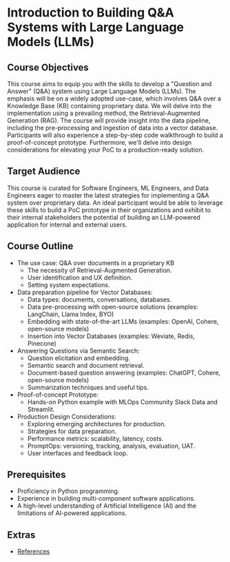 # Introduction to Building Q&A Systems with Large Language Models (LLMs)

## Course Objectives
This course aims to equip you with the skills to develop a "Question and Answer" (Q&A) system using Large Language Models (LLMs). The emphasis will be on a widely adopted use-case, which involves Q&A over a Knowledge Base (KB) containing proprietary data. We will delve into the implementation using a prevailing method, the Retrieval-Augmented Generation (RAG). The course will provide insight into the data pipeline, including the pre-processing and ingestion of data into a vector database. Participants will also experience a step-by-step code walkthrough to build a proof-of-concept prototype. Furthermore, we'll delve into design considerations for elevating your PoC to a production-ready solution.

## Target Audience
This course is curated for Software Engineers, ML Engineers, and Data Engineers eager to master the latest strategies for implementing a Q&A system over proprietary data. An ideal participant would be able to leverage these skills to build a PoC prototype in their organizations and exhibit to their internal stakeholders the potential of building an LLM-powered application for internal and external users.

## Course Outline
- The use case: Q&A over documents in a proprietary KB
  - The necessity of Retrieval-Augmented Generation.
  - User identification and UX definition.
  - Setting system expectations.
- Data preparation pipeline for Vector Databases:
  - Data types: documents, conversations, databases.
  - Data pre-processing with open-source solutions (examples: LangChain, Llama Index, BYO)
  - Embedding with state-of-the-art LLMs (examples: OpenAI, Cohere, open-source models)
  - Insertion into Vector Databases (examples: Weviate, Redis, Pinecone)
- Answering Questions via Semantic Search:
  - Question elicitation and embedding.
  - Semantic search and document retrieval.
  - Document-based question answering (examples: ChatGPT, Cohere, open-source models)
  - Summarization techniques and useful tips.
- Proof-of-concept Prototype:
  - Hands-on Python example with MLOps Community Slack Data and Streamlit.
- Production Design Considerations:
  - Exploring emerging architectures for production.
  - Strategies for data preparation.
  - Performance metrics: scalability, latency, costs.
  - PromptOps: versioning, tracking, analysis, evaluation, UAT.
  - User interfaces and feedback loop.

## Prerequisites
- Proficiency in Python programming.
- Experience in building multi-component software applications.
- A high-level understanding of Artificial Intelligence (AI) and the limitations of AI-powered applications.

##  Extras
- [References](references.md)
